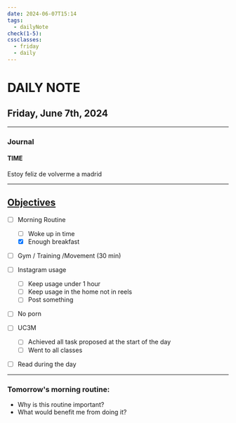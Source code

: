 ```yaml
---
date: 2024-06-07T15:14
tags:
  - dailyNote
check(1-5): 
cssclasses:
  - friday
  - daily
---
```


# DAILY NOTE
## Friday, June 7th, 2024

***
### Journal
#### TIME
Estoy feliz de volverme a madrid
***

## [Objectives](Objectives%20from%20March%2023%20to%20September%2023%20)

- [ ] Morning Routine
	- [ ] Woke up in time
	- [x] Enough breakfast
- [ ] Gym / Training /Movement (30 min)

- [ ]  Instagram usage
	- [ ] Keep usage under 1 hour
	- [ ] Keep usage in the home not in reels
	- [ ] Post something

- [ ] No porn 

- [ ] UC3M
	- [ ] Achieved all task proposed at the start of the day
	- [ ] Went to all classes

- [ ] Read during the day


---
### Tomorrow's morning routine: 
+ Why is this routine important? 
+ What would benefit me from doing it?